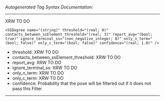 _Autogenerated Tag Syntax Documentation:_

---
XRW TO DO

```
<SSDegree name="(string)" threshold="(real; 0)" contacts_between_ssElement_threshold="(real; 3)" report_avg="(bool; true)" ignore_terminal_ss="(non_negative_integer; 0)" only_n_term="(bool; false)" only_c_term="(bool; false)" confidence="(real; 1.0)" />
```

-   threshold: XRW TO DO
-   contacts_between_ssElement_threshold: XRW TO DO
-   report_avg: XRW TO DO
-   ignore_terminal_ss: XRW TO DO
-   only_n_term: XRW TO DO
-   only_c_term: XRW TO DO
-   confidence: Probability that the pose will be filtered out if it does not pass this Filter

---
